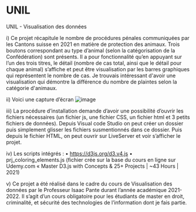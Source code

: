 # UNIL
UNIL - Visualisation des données


i)	Ce projet récapitule le nombre de procédures pénales communiquées par les Cantons suisse en 2021 en matière de protection des animaux. Trois boutons correspondant au type d’animal (selon la catégorisation de la Confédération) sont présents. Il a pour fonctionnalité qu’en appuyant sur l’un des trois titres, le détail (nombre de cas total, ainsi que le détail pour chaque animal) s’affiche et peut être visualisation par les barres graphiques qui représentent le nombre de cas. Je trouvais intéressant d'avoir une visualisation qui démontre la différence du nombre de plaintes selon la catégorie d'animaux. 

ii)	Voici une capture d’écran
![image](https://user-images.githubusercontent.com/89684421/187950015-772f556a-f3e7-4158-ac73-6df9985c91b2.png)

iii)	La procédure d’installation demande d’avoir une possibilité d’ouvrir les fichiers nécessaires (un fichier js, une fichier CSS, un fichier html et 3 petits fichiers de données). Depuis Visual code Studio on peut créer un dossier puis simplement glisser les fichiers susmentionnés dans ce dossier. Puis depuis le fichier HTML, on peut ouvrir sur LiveServer et voir s’afficher le projet.

iv)	Les scripts intégrés : 
•	https://d3js.org/d3.v4.js 
•	prj_coloring_elements.js (fichier crée sur la base du cours en ligne sur Udemy.com « Master D3.js with Concepts & 25+ Projects | ~43 Hours | 2021)

v)	Ce projet a été réalisé dans le cadre du cours de Visualisation des données par le Professeur Isaac Pante durant l’année académique 2021-2022. Il s’agit d’un cours obligatoire pour les étudiants de master en droit, criminalité, et sécurité des technologies de l’information dont je fais partie. 
